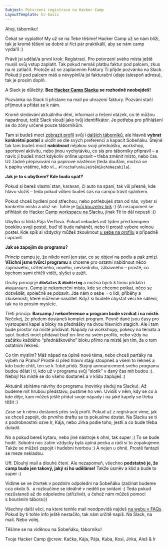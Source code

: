 ```yaml
---
Subject: Potvrzení registrace na Hacker Camp
LayoutTemplate: hc-basic
---
```

Ahoj, táborníku!

Čekat se vyplatilo! My už se na Tebe těšíme! Hacker Camp už se nám blíží,
tak je kromě těšení se dobré si říct pár praktikálií, aby se nám camp vydařil :)

Právě jsi udělal/a první krok: Registraci. Pro potvrzení svého místa ještě musíš
svůj vstup zaplatit. Tak pokud nemáš platbu faktur pod palcem, zkus na ni zatlačit.
Protože až se zaplacením Faktury Ti přijde pozvánka na Slack. Pokud ji pod palcem máš
a nevyplnil/a jsi fakturační údaje (alespoň adresu), tak je prosím doplň.

A Slack je důležitý. **Bez [Hacker Camp Slacku](https://hackercampworkspace.slack.com/) se rozhodně neobejdeš!**

Pozvánka na Slack ti přistane na mail po uhrazení faktury.
Pozvání stačí přijmout a přidat se k nám.

Kromě sledování aktuálního dění, informací a řešení otázek, co tě můžou napadnout,
totiž Slack slouží jako tvůj identifikátor. Je potřeba pro přihlášení se do zóny
určené pouze táborníkům.

Tam si budeš moct [zobrazit profil](https://donut.hackercamp.cz/) svůj
i [dalších táborníků](https://donut.hackercamp.cz/hackers/), ale hlavně **vybrat konkrétní postel**
a uložit se dle svých preferencí a kapacit Sobeňáku. Stejně tak tam budeš moct **nabídnout**
nějakou svoji přednášku, workshop, sportovní aktivitu, nebo jinou vychytávku,
co sis pro táborníky připravil – a navíc ji budeš moct kdykoliv online upravit –
třeba změnit místo, nebo čas. Už žádné přepisování na papírové nástěnce (teda doufám,
možná se k papíru vrátíme, kdo ví… `#TrochaPunkuJeštěNikohoNezabila`).

**Jak je to s ubytkem? Kde budu spát?**

Pokud si bereš vlastní stan, karavan, či auto na spaní, tak víš přesně,
kde hlavu složíš – teda pokud vůbec budeš čas na campu trávit spánkem.

Pokud chceš bydlení pod střechou, nebo potřebuješ stan od nás,
vyber si konkrétní místo a ulož se. Tohle je [tvůj kouzelný link](https://donut.hackercamp.cz/) :)
(A nezapomeň se přihlásit do [Hacker Camp workspacu na Slacku](https://hackercampworkspace.slack.com/),
jinak Tě to dál nepustí :))

Ubytko si hlídá Pája Verflová. Pokud nebudeš mít týden před kempem booklou svoji postel,
buď tě bude nahánět, nebo ti prostě vybere volnou postel.
Kde spíš si vždycky můžeš zkouknout [u sebe na profilu](https://donut.hackercamp.cz/)
a případně i upravit.

**Jak se zapojím do programu?**

Princip campu je, že nikdo není jen star, co se objeví na podiu a pak zmizí.
**Všichni jsme tvůrci programu** a chceme pro ostatní nabídnout něco zajímavého,
užitečného, nového, nevšedního, zábavného – prostě, co bychom sami chtěli vidět,
slyšet a zažít.

Druhý princip je **`#NoSales` & `#NoHiring`** a možná bych k tomu přidala i `#NoBanners`.
Camp je nekomerční místo, kde se chceme potkat, něco se dozvědět, společně se pobavit.
Jde nám o sebe = o lidi, příběhy a zkušenosti, které můžeme nasdílet.
Když si budete chystat věci ke sdílení, tak na to prosím myslete.

Třetí princip: **Barcamp / nekonference = program bude vznikat i na místě.**
Nečekej, že předem dostaneš komplet program. Pevně dané jsou časy pro vystoupení
kapel a bloky na přednášky na dvou hlavních stagích.
Ale i tam bude prostor na místě přidávat. Nápady na workshopy, pokecy na témata a spol.
budeš moct přidávat buď on-line na svém profilu, nebo vždy na začátku každého
“přednáškového” bloku přímo na místě jen tím, že o tom ostatním řekneš.

Co tím myslím? Máš nápad na úplně nové téma, nebo chceš parťáky na výběh na Prahu?
Prostě si před hlavní stagí stoupneš a všem to řekneš a kdo bude chtít, ten se k Tobě přidá.
Stejný announcement svého programu budou dělat i ti, kdo už v programu svůj “slotík”
v daný čas mít budou :). Neboj! Na místě se do všeho dostaneš a v klidu zapluješ :)

Aktuáně sbíráme návrhy do programu (novinky sleduj na Slacku).
Až budeme mít hrubou představu, pustíme ho ven. Uvidíš v něm, kdy se co a kde děje,
kam můžeš ještě přidat svoje nápady i na jaké kapely se třeba těšit :)

Zase se k němu dostaneš přes svůj profil. Pokud už z registrace víme,
jak se chceš zapojit, do prvního draftu se to pokusíme dostat.
Na Slacku se ti s podrobnostmi ozve Ir, Kája, nebo Jirka podle toho,
jestli a co bude třeba doladit.

No a pokud bereš kytaru, nebo jiné nástroje k ohni, tak super :)
To se bude hodit. Sobotní noc zatím vždycky byla úplná pecka a rádi si to zopakujeme.
Takže se můžeš zapojit i hudební tvorbou :) A nejen u ohně. Prostě fantazii se meze nekladou.

Uff. Dlouhý mail a dlouhé čtení. Ale nezapomeň, všechno
**podstatné je, že camp bude jen takový, jaký si ho uděláme!**
Takže úsměv a klid a bude to super :)

Vidíme se ve čtvrtek v pozdním odpoledni na Sobeňáku (začínat budeme cca okolo 5.
 a rozloučíme se ideálně v neděli po snídani :) Teda pokud nezůstaneš až do odpoledne
(střízlivět, u čehož nám můžeš pomoci s bouráním tábora:))

Všechny další věci, na které tenhle mail neodpovídá najdeš
[na webu v FAQs](https://www.hackercamp.cz/faq/). Pokud by ti tohle info ještě nestačilo,
tak nám určitě napiš. Na Slack, na mail. Nebo volej.

Těšíme se na viděnou na Sobeňáku, táborníku!

Tvoje Hacker Camp @crew: Kačka, Kája, Pája, Kuba, Kosi, Jirka, Aleš & Ir